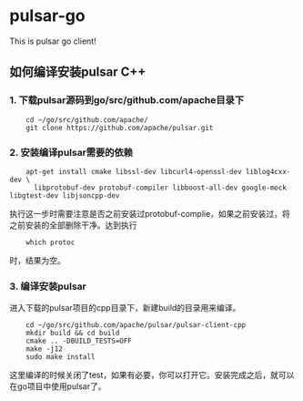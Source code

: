 # pulsar-go
This is pulsar go client!

## 如何编译安装pulsar C++

### 1. 下载pulsar源码到go/src/github.com/apache目录下
```shell script
    cd ~/go/src/github.com/apache/
    git clone https://github.com/apache/pulsar.git
```

### 2. 安装编译pulsar需要的依赖
```shell script
    apt-get install cmake libssl-dev libcurl4-openssl-dev liblog4cxx-dev \
      libprotobuf-dev protobuf-compiler libboost-all-dev google-mock libgtest-dev libjsoncpp-dev
```
执行这一步时需要注意是否之前安装过protobuf-complie，如果之前安装过，将之前安装的全部删除干净。达到执行
```shell script
    which protoc
```
时，结果为空。

### 3. 编译安装pulsar
进入下载的pulsar项目的cpp目录下，新建build的目录用来编译。
```shell script
    cd ~/go/src/github.com/apache/pulsar/pulsar-client-cpp
    mkdir build && cd build
    cmake .. -DBUILD_TESTS=OFF
    make -j12
    sudo make install
```
这里编译的时候关闭了test，如果有必要，你可以打开它。安装完成之后，就可以在go项目中使用pulsar了。